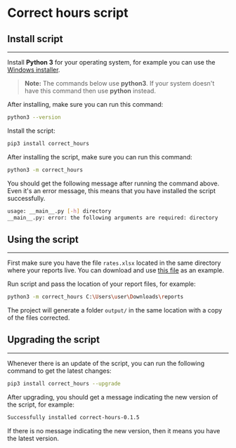 # Correct hours script

## Install script

---

Install **Python 3** for your operating system, for example you can use the [Windows installer](https://www.python.org/downloads/windows/).

> **Note:** The commands below use **python3**. If your system doesn't have this command then use **python** instead.

After installing, make sure you can run this command: 
```bash
python3 --version
```

Install the script:
```bash
pip3 install correct_hours
```

After installing the script, make sure you can run this command:
```bash
python3 -m correct_hours            
```

You should get the following message after running the command above. Even it's an error message, this means that
you have installed the script successfully.
```bash
usage: __main__.py [-h] directory
__main__.py: error: the following arguments are required: directory
```

## Using the script

---

First make sure you have the file `rates.xlsx` located in the same directory where your reports live. You can download 
and use [this file](./examples/xero/rates.xlsx) as an example.

Run script and pass the location of your report files, for example:

```bash
python3 -m correct_hours C:\Users\user\Downloads\reports
```

The project will generate a folder `output/` in the same location with a copy of the files corrected.

## Upgrading the script

---

Whenever there is an update of the script, you can run the following command to get the latest changes:

```bash
pip3 install correct_hours --upgrade
```

After upgrading, you should get a message indicating the new version of the script, for example:

```bash
Successfully installed correct-hours-0.1.5
```

If there is no message indicating the new version, then it means you have the latest version.